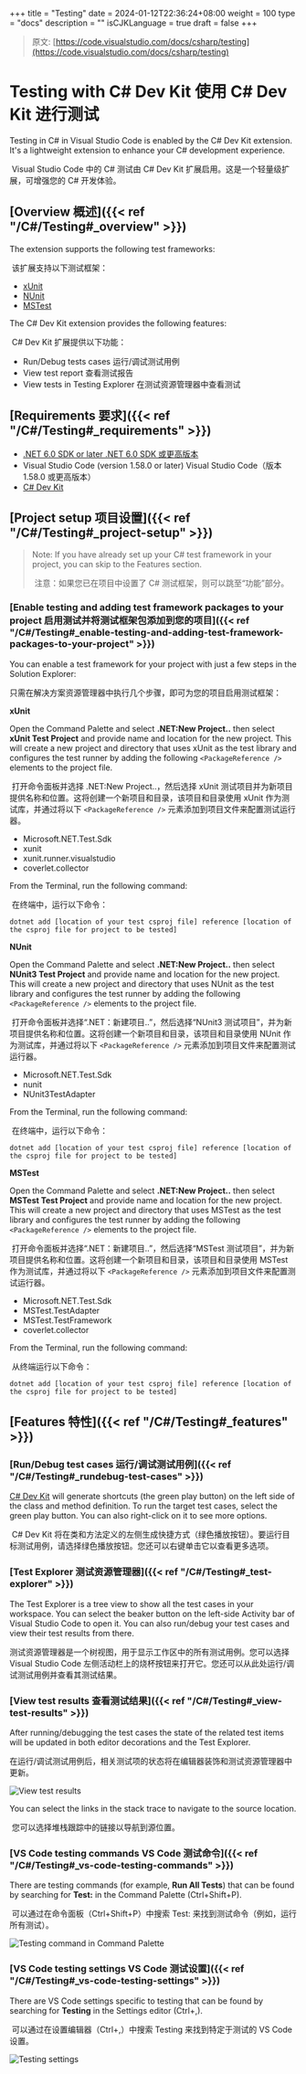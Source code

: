 +++
title = "Testing"
date = 2024-01-12T22:36:24+08:00
weight = 100
type = "docs"
description = ""
isCJKLanguage = true
draft = false
+++

> 原文: [https://code.visualstudio.com/docs/csharp/testing](https://code.visualstudio.com/docs/csharp/testing)

# Testing with C# Dev Kit 使用 C# Dev Kit 进行测试



Testing in C# in Visual Studio Code is enabled by the C# Dev Kit extension. It's a lightweight extension to enhance your C# development experience.

​​​	Visual Studio Code 中的 C# 测试由 C# Dev Kit 扩展启用。这是一个轻量级扩展，可增强您的 C# 开发体验。

## [Overview 概述]({{< ref "/C#/Testing#_overview" >}})

The extension supports the following test frameworks:

​​​	该扩展支持以下测试框架：

- [xUnit](https://learn.microsoft.com/dotnet/core/testing/unit-testing-with-dotnet-test)
- [NUnit](https://learn.microsoft.com/dotnet/core/testing/unit-testing-with-nunit)
- [MSTest](https://learn.microsoft.com/dotnet/core/testing/unit-testing-with-mstest)

The C# Dev Kit extension provides the following features:

​​​	C# Dev Kit 扩展提供以下功能：

- Run/Debug tests cases
  运行/调试测试用例
- View test report
  查看测试报告
- View tests in Testing Explorer
  在测试资源管理器中查看测试

## [Requirements 要求]({{< ref "/C#/Testing#_requirements" >}})

- [.NET 6.0 SDK or later
  .NET 6.0 SDK 或更高版本](https://dotnet.microsoft.com/download)
- Visual Studio Code (version 1.58.0 or later)
  Visual Studio Code（版本 1.58.0 或更高版本）
- [C# Dev Kit](https://marketplace.visualstudio.com/items?itemName=ms-dotnettools.csdevkit)

## [Project setup 项目设置]({{< ref "/C#/Testing#_project-setup" >}})

> Note: If you have already set up your C# test framework in your project, you can skip to the Features section.
>
> ​​​	注意：如果您已在项目中设置了 C# 测试框架，则可以跳至“功能”部分。

### [Enable testing and adding test framework packages to your project 启用测试并将测试框架包添加到您的项目]({{< ref "/C#/Testing#_enable-testing-and-adding-test-framework-packages-to-your-project" >}})

You can enable a test framework for your project with just a few steps in the Solution Explorer:

​​​	只需在解决方案资源管理器中执行几个步骤，即可为您的项目启用测试框架：

**xUnit**

Open the Command Palette and select **.NET:New Project..** then select **xUnit Test Project** and provide name and location for the new project. This will create a new project and directory that uses xUnit as the test library and configures the test runner by adding the following `<PackageReference />` elements to the project file.

​​​	打开命令面板并选择 .NET:New Project..，然后选择 xUnit 测试项目并为新项目提供名称和位置。这将创建一个新项目和目录，该项目和目录使用 xUnit 作为测试库，并通过将以下 `<PackageReference />` 元素添加到项目文件来配置测试运行器。

- Microsoft.NET.Test.Sdk
- xunit
- xunit.runner.visualstudio
- coverlet.collector

From the Terminal, run the following command:

​​​	在终端中，运行以下命令：

```
dotnet add [location of your test csproj file] reference [location of the csproj file for project to be tested]
```

**NUnit**

Open the Command Palette and select **.NET:New Project..** then select **NUnit3 Test Project** and provide name and location for the new project. This will create a new project and directory that uses NUnit as the test library and configures the test runner by adding the following `<PackageReference />` elements to the project file.

​​​	打开命令面板并选择“.NET：新建项目..”，然后选择“NUnit3 测试项目”，并为新项目提供名称和位置。这将创建一个新项目和目录，该项目和目录使用 NUnit 作为测试库，并通过将以下 `<PackageReference />` 元素添加到项目文件来配置测试运行器。

- Microsoft.NET.Test.Sdk
- nunit
- NUnit3TestAdapter

From the Terminal, run the following command:

​​​	在终端中，运行以下命令：

```
dotnet add [location of your test csproj file] reference [location of the csproj file for project to be tested]
```

**MSTest**

Open the Command Palette and select **.NET:New Project..** then select **MSTest Test Project** and provide name and location for the new project. This will create a new project and directory that uses MSTest as the test library and configures the test runner by adding the following `<PackageReference />` elements to the project file.

​​​	打开命令面板并选择“.NET：新建项目..”，然后选择“MSTest 测试项目”，并为新项目提供名称和位置。这将创建一个新项目和目录，该项目和目录使用 MSTest 作为测试库，并通过将以下 `<PackageReference />` 元素添加到项目文件来配置测试运行器。

- Microsoft.NET.Test.Sdk
- MSTest.TestAdapter
- MSTest.TestFramework
- coverlet.collector

From the Terminal, run the following command:

​​​	从终端运行以下命令：

```
dotnet add [location of your test csproj file] reference [location of the csproj file for project to be tested]
```

## [Features 特性]({{< ref "/C#/Testing#_features" >}})

### [Run/Debug test cases 运行/调试测试用例]({{< ref "/C#/Testing#_rundebug-test-cases" >}})

[C# Dev Kit](https://marketplace.visualstudio.com/items?itemName=ms-dotnettools.csdevkit) will generate shortcuts (the green play button) on the left side of the class and method definition. To run the target test cases, select the green play button. You can also right-click on it to see more options.

​​​	C# Dev Kit 将在类和方法定义的左侧生成快捷方式（绿色播放按钮）。要运行目标测试用例，请选择绿色播放按钮。您还可以右键单击它以查看更多选项。

### [Test Explorer 测试资源管理器]({{< ref "/C#/Testing#_test-explorer" >}})

The Test Explorer is a tree view to show all the test cases in your workspace. You can select the beaker button on the left-side Activity bar of Visual Studio Code to open it. You can also run/debug your test cases and view their test results from there.

​​​	测试资源管理器是一个树视图，用于显示工作区中的所有测试用例。您可以选择 Visual Studio Code 左侧活动栏上的烧杯按钮来打开它。您还可以从此处运行/调试测试用例并查看其测试结果。

### [View test results 查看测试结果]({{< ref "/C#/Testing#_view-test-results" >}})

After running/debugging the test cases the state of the related test items will be updated in both editor decorations and the Test Explorer.

​​​	在运行/调试测试用例后，相关测试项的状态将在编辑器装饰和测试资源管理器中更新。

![View test results](./Testing_img/view-test-results.png)

You can select the links in the stack trace to navigate to the source location.

​​​	您可以选择堆栈跟踪中的链接以导航到源位置。

### [VS Code testing commands VS Code 测试命令]({{< ref "/C#/Testing#_vs-code-testing-commands" >}})

There are testing commands (for example, **Run All Tests**) that can be found by searching for **Test:** in the Command Palette (Ctrl+Shift+P).

​​​	可以通过在命令面板（Ctrl+Shift+P）中搜索 Test: 来找到测试命令（例如，运行所有测试）。

![Testing command in Command Palette](./Testing_img/testing-command.png)

### [VS Code testing settings VS Code 测试设置]({{< ref "/C#/Testing#_vs-code-testing-settings" >}})

There are VS Code settings specific to testing that can be found by searching for **Testing** in the Settings editor (Ctrl+,).

​​​	可以通过在设置编辑器（Ctrl+,）中搜索 Testing 来找到特定于测试的 VS Code 设置。

![Testing settings](./Testing_img/testing-settings.png)
